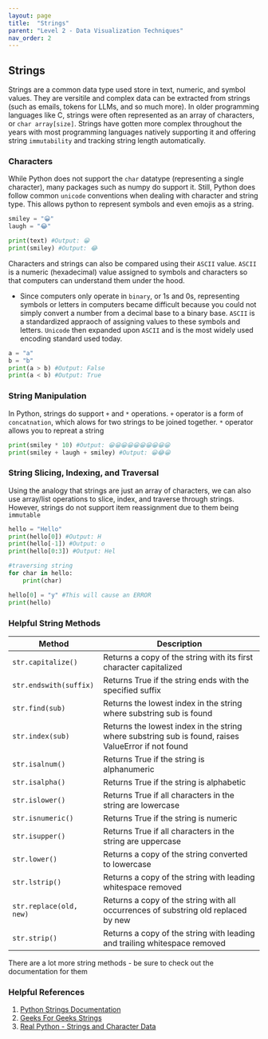 ```yaml
---
layout: page
title:  "Strings"
parent: "Level 2 - Data Visualization Techniques"
nav_order: 2
---
```


## Strings

Strings are a common data type used store in text, numeric, and symbol values. They are versitile and complex data can be extracted from strings (such as emails, tokens for LLMs, and so much more). In older programming languages like C, strings were often represented as an array of characters, or `char array[size]`. Strings have gotten more complex throughout the years with most programming languages natively supporting it and offering string `immutability` and tracking string length automatically.

### Characters
 While Python does not support the `char` datatype (representing a single character), many packages such as numpy do support it. Still, Python does follow common `unicode` conventions when dealing with character and string type. This allows python to represent symbols and even emojis as a string.
```python
smiley = "😀"
laugh = "😂"

print(text) #Output: 😀
print(smiley) #Output: 😂

```

Characters and strings can also be compared using their `ASCII` value. `ASCII` is a numeric (hexadecimal) value assigned to symbols and characters so that computers can understand them under the hood.
* Since computers only operate in `binary`, or 1s and 0s, representing symbols or letters in computers became difficult because you could not simply convert a number from a decimal base to a binary base. `ASCII` is a standardized appraoch of assigning values to these symbols and letters. `Unicode` then expanded upon `ASCII` and is the most widely used encoding standard used today.

```python
a = "a"
b = "b"
print(a > b) #Output: False
print(a < b) #Output: True
```

### String Manipulation

In Python, strings do support `+` and `*` operations. `+` operator is a form of `concatnation`, which alows for two strings to be joined together. `*` operator allows you to repreat a string

```python
print(smiley * 10) #Output: 😀😀😀😀😀😀😀😀😀😀
print(smiley + laugh + smiley) #Output: 😀😂😀
```

### String Slicing, Indexing, and Traversal

Using the analogy that strings are just an array of characters, we can also use array/list operations to slice, index, and traverse through strings. However, strings do not support item reassignment due to them being `immutable`

``` python
hello = "Hello"
print(hello[0]) #Output: H
print(hello[-1]) #Output: o
print(hello[0:3]) #Output: Hel

#traversing string
for char in hello:
    print(char)

hello[0] = "y" #This will cause an ERROR
print(hello)
```

### Helpful String Methods

| Method                        | Description                                                                                          |
| ----------------------------- | ---------------------------------------------------------------------------------------------------- |
| `str.capitalize()`            | Returns a copy of the string with its first character capitalized                                    |
| `str.endswith(suffix)`        | Returns True if the string ends with the specified suffix                                            |
| `str.find(sub)`               | Returns the lowest index in the string where substring sub is found                                  |
| `str.index(sub)`              | Returns the lowest index in the string where substring sub is found, raises ValueError if not found  |
| `str.isalnum()`               | Returns True if the string is alphanumeric                                                           |
| `str.isalpha()`               | Returns True if the string is alphabetic                                                             |
| `str.islower()`               | Returns True if all characters in the string are lowercase                                           |
| `str.isnumeric()`             | Returns True if the string is numeric                                                                |
| `str.isupper()`               | Returns True if all characters in the string are uppercase                                           |
| `str.lower()`                 | Returns a copy of the string converted to lowercase                                                  |
| `str.lstrip()`                | Returns a copy of the string with leading whitespace removed                                         |
| `str.replace(old, new)`       | Returns a copy of the string with all occurrences of substring old replaced by new                   |
| `str.strip()`                 | Returns a copy of the string with leading and trailing whitespace removed                            |

There are a lot more string methods - be sure to check out the documentation for them

### Helpful References
1. [Python Strings Documentation](https://docs.python.org/3/library/string.html)
2. [Geeks For Geeks Strings](https://www.geeksforgeeks.org/python-string/)
3. [Real Python - Strings and Character Data](https://realpython.com/python-strings/)